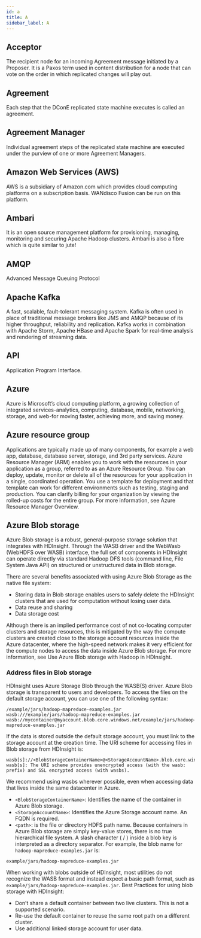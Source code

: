 ```yaml
---
id: a
title: A
sidebar_label: A
---
```


## Acceptor
The recipient node for an incoming Agreement message initiated by a Proposer. It is a Paxos term used in content distribution for a node that can vote on the order in which replicated changes will play out.

## Agreement
Each step that the DConE replicated state machine executes is called an agreement.

## Agreement Manager
Individual agreement steps of the replicated state machine are executed under the purview of one or more Agreement Managers.

## Amazon Web Services (AWS)
AWS is a subsidiary of Amazon.com which provides cloud computing platforms on a subscription basis. WANdisco Fusion can be run on this platform.

## Ambari
It is an open source management platform for provisioning, managing, monitoring and securing Apache Hadoop clusters.
Ambari is also a fibre which is quite similar to jute!

## AMQP
Advanced Message Queuing Protocol

## Apache Kafka
A fast, scalable, fault-tolerant messaging system.
Kafka is often used in place of traditional message brokers like JMS and AMQP because of its higher throughput, reliability and replication.
Kafka works in combination with Apache Storm, Apache HBase and Apache Spark for real-time analysis and rendering of streaming data.

## API
Application Program Interface.

## Azure
Azure is Microsoft’s cloud computing platform, a growing collection of integrated services-analytics, computing, database, mobile, networking, storage, and web-for moving faster, achieving more, and saving money.

## Azure resource group
Applications are typically made up of many components, for example a web app, database, database server, storage, and 3rd party services. Azure Resource Manager (ARM) enables you to work with the resources in your application as a group, referred to as an Azure Resource Group. You can deploy, update, monitor or delete all of the resources for your application in a single, coordinated operation. You use a template for deployment and that template can work for different environments such as testing, staging and production. You can clarify billing for your organization by viewing the rolled-up costs for the entire group. For more information, see Azure Resource Manager Overview.

## Azure Blob storage
Azure Blob storage is a robust, general-purpose storage solution that integrates with HDInsight. Through the WASB driver and the WebWasb (WebHDFS over WASB) interface, the full set of components in HDInsight can operate directly via standard Hadoop DFS tools (command line, File System Java API) on structured or unstructured data in Blob storage.

There are several benefits associated with using Azure Blob Storage as the native file system:

* Storing data in Blob storage enables users to safely delete the HDInsight clusters that are used for computation without losing user data.
* Data reuse and sharing
* Data storage cost

Although there is an implied performance cost of not co-locating computer clusters and storage resources, this is mitigated by the way the compute clusters are created close to the storage account resources inside the Azure datacenter, where the high-speed network makes it very efficient for the compute nodes to access the data inside Azure Blob storage. For more information, see Use Azure Blob storage with Hadoop in HDInsight.

### Address files in Blob storage
HDInsight uses Azure Storage Blob through the WASB(S) driver. Azure Blob storage is transparent to users and developers. To access the files on the default storage account, you can use one of the following syntax:

```text
/example/jars/hadoop-mapreduce-examples.jar
wasb:///example/jars/hadoop-mapreduce-examples.jar
wasb://mycontainer@myaccount.blob.core.windows.net/example/jars/hadoop-mapreduce-examples.jar
```

If the data is stored outside the default storage account, you must link to the storage account at the creation time. The URI scheme for accessing files in Blob storage from HDInsight is:

```text
wasb[s]://<BlobStorageContainerName>@<StorageAccountName>.blob.core.windows.net/<path>
wasb[s]: The URI scheme provides unencrypted access (with the wasb: prefix) and SSL encrypted access (with wasbs).
```

We recommend using wasbs wherever possible, even when accessing data that lives inside the same datacenter in Azure.

* `<BlobStorageContainerName>`: Identifies the name of the container in Azure Blob storage.
* `<StorageAccountName>`: Identifies the Azure Storage account name. An FQDN is required.
* `<path>`: is the file or directory HDFS path name. Because containers in Azure Blob storage are simply key-value stores, there is no true hierarchical file system. A slash character ( / ) inside a blob key is interpreted as a directory separator. For example, the blob name for `hadoop-mapreduce-examples.jar` is:
```text
example/jars/hadoop-mapreduce-examples.jar
```
When working with blobs outside of HDInsight, most utilities do not recognize the WASB format and instead expect a basic path format, such as `example/jars/hadoop-mapreduce-examples.jar`.
Best Practices for using blob storage with HDInsight:

* Don’t share a default container between two live clusters. This is not a supported scenario.
* Re-use the default container to reuse the same root path on a different cluster.
* Use additional linked storage account for user data.
